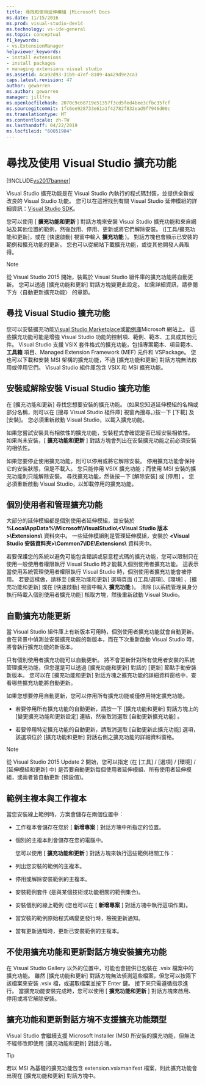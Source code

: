 ```yaml
---
title: 尋找和使用延伸模組 |Microsoft Docs
ms.date: 11/15/2016
ms.prod: visual-studio-dev14
ms.technology: vs-ide-general
ms.topic: conceptual
f1_keywords:
- vs.ExtensionManager
helpviewer_keywords:
- install extensions
- install packages
- managing extensions visual studio
ms.assetid: 4ca92d93-31b9-47ef-8109-4a429d9e2ca3
caps.latest.revision: 47
author: gewarren
ms.author: gewarren
manager: jillfra
ms.openlocfilehash: 2070c9c68719e51357f3cd5fed4bee3cfbc35fcf
ms.sourcegitcommit: 1fc6ee928733e61a1f42782f832ead9f7946d00c
ms.translationtype: MT
ms.contentlocale: zh-TW
ms.lasthandoff: 04/22/2019
ms.locfileid: "60051904"
---
```

# <a name="finding-and-using-visual-studio-extensions"></a>尋找及使用 Visual Studio 擴充功能
[!INCLUDE[vs2017banner](../includes/vs2017banner.md)]

Visual Studio 擴充功能是在 Visual Studio 內執行的程式碼封裝，並提供全新或改良的 Visual Studio 功能。 您可以在這裡找到有關 Visual Studio 延伸模組的詳細資訊：[Visual Studio SDK](../extensibility/visual-studio-sdk.md)。

 您可以使用 [ **擴充功能和更新** ] 對話方塊來安裝 Visual Studio 擴充功能和來自網站及其他位置的範例，然後啟用、停用、更新或將它們解除安裝。 ([工具/擴充功能和更新]，或在 [快速啟動]  視窗中輸入 **擴充功能** )。 對話方塊也會顯示已安裝的範例和擴充功能的更新。 您也可以從網站下載擴充功能，或從其他開發人員取得。

> [!NOTE]
>  從 Visual Studio 2015 開始，裝載於 Visual Studio 組件庫的擴充功能將自動更新。  您可以透過 [擴充功能和更新]  對話方塊變更此設定。  如需詳細資訊，請參閱下方〈自動更新擴充功能〉  的章節。

## <a name="finding-visual-studio-extensions"></a>尋找 Visual Studio 擴充功能
 您可以安裝擴充功能[Visual Studio Marketplace](https://marketplace.visualstudio.com/)或[範例庫](https://code.msdn.microsoft.com/vstudio)Microsoft 網站上。 這些擴充功能可能是增強 Visual Studio 功能的控制項、範例、範本、工具或其他元件。 Visual Studio 支援 VSIX 套件格式的擴充功能，包括專案範本、項目範本、 **工具箱** 項目、Managed Extension Framework (MEF) 元件和 VSPackage。 您也可以下載和安裝 MSI 架構的擴充功能，不過 [擴充功能和更新]  對話方塊無法啟用或停用它們。 Visual Studio 組件庫包含 VSIX 和 MSI 擴充功能。

## <a name="installing-or-uninstalling-visual-studio-extensions"></a>安裝或解除安裝 Visual Studio 擴充功能
 在 [擴充功能和更新] 尋找您想要安裝的擴充功能。 (如果您知道延伸模組的名稱或部分名稱，則可以在 [搜尋 Visual Studio 組件庫] 視窗內搜尋。)按一下 [下載] 及 [安裝]。 您必須重新啟動 Visual Studio，以載入擴充功能。

 如果您嘗試安裝具有相依性的擴充功能，安裝程式會確認是否已經安裝相依性。 如果尚未安裝，[ **擴充功能和更新** ] 對話方塊會列出在安裝擴充功能之前必須安裝的相依性。

 如果您要停止使用擴充功能，則可以停用或將它解除安裝。 停用擴充功能會保持它的安裝狀態，但是不載入。 您只能停用 VSIX 擴充功能；而使用 MSI 安裝的擴充功能則只能解除安裝。 尋找擴充功能，然後按一下 [解除安裝]  或 [停用] 。 您必須重新啟動 Visual Studio，以卸載停用的擴充功能。

## <a name="per-user-and-administrative-extensions"></a>個別使用者和管理擴充功能
 大部分的延伸模組都是個別使用者延伸模組，並安裝於 **%LocalAppData%\Microsoft\VisualStudio\\<Visual Studio 版本\>\Extensions\\** 資料夾中。 一些延伸模組則是管理延伸模組，安裝於 **\<Visual Studio 安裝資料夾>\Common7\IDE\Extensions\\** 資料夾中。

 若要保護您的系統以避免可能包含錯誤或惡意程式碼的擴充功能，您可以限制只在使用一般使用者權限執行 Visual Studio 時才能載入個別使用者擴充功能。 這表示當使用系統管理使用者權限執行 Visual Studio 時，個別使用者擴充功能會被停用。 若要這樣做，請移至 [擴充功能和更新]  選項頁面 ([工具/選項]、[環境] 、[擴充功能和更新] 或在 [快速啟動]  視窗中輸入 **擴充功能** )。 清除 [以系統管理員身分執行時載入個別使用者擴充功能]  核取方塊，然後重新啟動 Visual Studio。

## <a name="automatic-extension-updates"></a>自動擴充功能更新
 當 Visual Studio 組件庫上有新版本可用時，個別使用者擴充功能就會自動更新。  會在背景中偵測並安裝擴充功能的新版本，而在下次重新啟動 Visual Studio 時，將會執行擴充功能的新版本。

 只有個別使用者擴充功能可以自動更新。  將不會更新針對所有使用者安裝的系統管理擴充功能，但您還是可以透過 [擴充功能和更新]  對話的 [更新]  節點手動安裝新版本。 您可以在 [擴充功能和更新]  對話方塊之擴充功能的詳細資料窗格中，查看哪些擴充功能將自動更新。

 如果您想要停用自動更新，您可以停用所有擴充功能或僅停用特定擴充功能。

- 若要停用所有擴充功能的自動更新，請按一下 [擴充功能和更新]  對話方塊上的 [變更擴充功能和更新設定]  連結，然後取消選取 [自動更新擴充功能] 。

- 若要停用特定擴充功能的自動更新，請取消選取 [自動更新此擴充功能]  選項，該選項位於 [擴充功能和更新]  對話右側之擴充功能的詳細資料窗格。

> [!NOTE]
>  從 Visual Studio 2015 Update 2 開始，您可以指定 (在 [工具] / [選項] / [環境] / [延伸模組和更新] 中) 是否要自動更新每個使用者延伸模組、所有使用者延伸模組，或兩者皆自動更新 (預設值)。

## <a name="sample-master-copies-and-working-copies"></a>範例主複本與工作複本
 當您安裝線上範例時，方案會儲存在兩個位置中：

- 工作複本會儲存在您於 [ **新增專案** ] 對話方塊中所指定的位置。

- 個別的主複本則會儲存在您的電腦中。

  您可以使用 [ **擴充功能和更新** ] 對話方塊來執行這些範例相關工作：

- 列出您安裝的範例的主複本。

- 停用或解除安裝範例的主複本。

- 安裝範例套件 (是與某個技術或功能相關的範例集合)。

- 安裝個別的線上範例 (您也可以在 [ **新增專案** ] 對話方塊中執行這項作業)。

- 當安裝的範例原始程式碼變更發行時，檢視更新通知。

- 當有更新通知時，更新已安裝範例的主複本。

## <a name="installing-without-using-the-extensions-and-updates-dialog-box"></a>不使用擴充功能和更新對話方塊安裝擴充功能
 在 Visual Studio Gallery 以外的位置中，可能也會提供已包裝在 .vsix 檔案中的擴充功能。 雖然 [擴充功能和更新]  對話方塊無法偵測這些檔案，但您可以按兩下該檔案來安裝 .vsix 檔，或選取檔案並按下 Enter 鍵。 接下來只需遵循指示進行。 當擴充功能安裝完成時，您可以使用 [ **擴充功能和更新** ] 對話方塊來啟用、停用或將它解除安裝。

## <a name="extension-types-not-supported-by-the-extensions-and-updates-dialog-box"></a>擴充功能和更新對話方塊不支援擴充功能類型
 Visual Studio 會繼續支援 Microsoft Installer (MSI) 所安裝的擴充功能，但無法不經修改即使用 [擴充功能和更新]  對話方塊。

> [!TIP]
>  若以 MSI 為基礎的擴充功能包含 extension.vsixmanifest 檔案，則此擴充功能會出現在 [擴充功能和更新]  對話方塊中。
